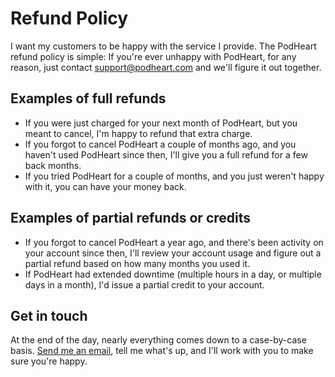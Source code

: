 # Refund Policy

I want my customers to be happy with the service I provide. The PodHeart refund policy is simple: If you're ever unhappy with PodHeart, for any reason, just contact [support@podheart.com](mailto:support@podheart.com) and we'll figure it out together.

## Examples of full refunds

* If you were just charged for your next month of PodHeart, but you meant to cancel, I'm happy to refund that extra charge.
* If you forgot to cancel PodHeart a couple of months ago, and you haven't used PodHeart since then, I'll give you a full refund for a few back months.
* If you tried PodHeart for a couple of months, and you just weren't happy with it, you can have your money back.

## Examples of partial refunds or credits

* If you forgot to cancel PodHeart a year ago, and there's been activity on your account since then, I'll review your account usage and figure out a partial refund based on how many months you used it.
* If PodHeart had extended downtime (multiple hours in a day, or multiple days in a month), I'd issue a partial credit to your account.

## Get in touch

At the end of the day, nearly everything comes down to a case-by-case basis. [Send me an email](mailto:support@podheart.com), tell me what's up, and I'll work with you to make sure you're happy.
